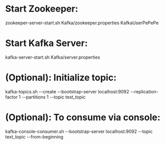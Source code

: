 # Start Zookeeper:
zookeeper-server-start.sh Kafka/zookeeper.properties 
KafkaUserPePePe
# Start Kafka Server:
kafka-server-start.sh Kafka/server.properties 

# (Optional): Initialize topic:
kafka-topics.sh --create --bootstrap-server localhost:9092 --replication-factor 1 --partitions 1 --topic test_topic 

# (Optional): To consume via console:
kafka-console-consumer.sh --bootstrap-server localhost:9092 --topic text_topic --from-beginning
